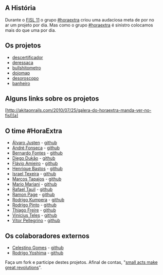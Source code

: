## A História

Durante o [FISL 11][fisl] o grupo [#horaextra][he] criou uma audaciosa meta de por no ar um projeto por dia. 
Mas como o grupo [#horaextra][he] é sinistro colocamos mais do que uma por dia.

## Os projetos

* [descertificador][d]
* [deressaca][dr]
* [bullshitometro][b]
* [dojomap][dm]
* [desoroscopo][do]
* [banheiro][ba]

## Alguns links sobre os projetos

[http://akitaonrails.com/2010/07/25/galera-do-horaextra-manda-ver-no-fisl][a]

## O time #HoraExtra

* [Álvaro Justen][aj] - [github][gaj]
* [André Fonseca][af] - [github][gaf]
* [Bernardo Fontes][bf] - [github][gbf]
* [Diego Dukão][dk] - [github][gdk]
* [Flávio Amieiro][fa] - [github][gfa]
* [Henrique Bastos][hb] - [github][ghb]
* [Israel Texeira][it] - [github][git]
* [Marcos Tapajos][mt] - [github][gmt]
* [Mario Mariani][mm] - [github][gmm]
* [Rafael Tauil][rt] - [github][grt]
* [Ramon Page][rp] - [github][grp]
* [Rodrigo Kumpera][rk] - [github][grk]
* [Rodrigo Pinto][rdp] - [github][grdp]
* [Thiago Freire][tf] - [github][gtf]
* [Vinícius Teles][vt] - [github][gvt]
* [Vitor Pellegrino][vp] - [github][gvp]

## Os colaboradores externos

* [Celestino Gomes][cg] - [github][gcg]
* [Rodrigo Yoshima][ry] - [github][gry]

Faça um fork e participe destes projetos. Afinal de contas, "[small acts make great revolutions][sma]".

[sma]: http://smallactsmanifesto.org/

[fisl]: http://fisl.softwarelivre.org
[he]: http://horaextra.org/
[a]: http://akitaonrails.com/2010/07/25/galera-do-horaextra-manda-ver-no-fisl
[d]: http://github.com/horaextra/descertificador
[dr]: http://github.com/horaextra/deressaca
[b]: http://github.com/horaextra/bullshitometro
[dm]: http://github.com/horaextra/dojomap
[do]: http://github.com/horaextra/desoroscopo
[ba]: http://github.com/horaextra/banheiro
[mt]: http://tapajos.me/
[rt]: http://rafael.tauil.com.br/?utm_campaign=github
[vt]: http://improveit.com.br/empresa/vinicius
[fa]: http://flavioamieiro.com/
[bf]: http://www.bernardofontes.net
[mm]: http://mariomariani.blogspot.com/
[vp]: http://vp.blog.br/
[af]: http://www.andrefonseca.net
[rk]: http://www.kumpera.net/
[rp]: http://ramonpage.com/
[hb]: http://henriquebastos.net/
[rdp]: http://rodrigopinto.me/
[dk]: http://diegodukao.net/?utm_source=github.com/horaextra&utm_medium=affiliate&utm_content=textlink&utm_campaign=github_horaextra
[it]: http://mudadeideia.com.br/
[tf]: http://freireag.com
[ry]: http://blog.aspercom.com.br/
[cg]: http://blog.tinogomes.com
[aj]: http://blog.justen.eng.br/

[gvt]: http://github.com/viniciusteles
[gfa]: http://github.com/flavioamieiro
[gbf]: http://github.com/berinhard
[gmm]: http://github.com/mariomariani
[gvp]: http://github.com/pellegrino
[gaf]: http://github.com/aoqfonseca
[grk]: http://github.com/kumpera
[grp]: http://github.com/RamonPage
[grt]: http://github.com/tauil
[gmt]: http://github.com/tapajos
[ghb]: http://github.com/henriquebastos
[grdp]: http://github.com/rodrigopinto
[gdk]: http://github.com/diegodukao
[git]: http://github.com/israelst
[gtf]: http://github.com/freireag
[gry]: http://github.com/rodrigoy
[gcg]: http://github.com/tinogomes
[gaj]: http://github.com/turicas
